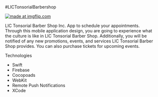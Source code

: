 
#LICTonsorialBarbershop


<a href="https://imgflip.com/gif/3ot037"><img src="https://i.imgflip.com/3ot037.gif" title="made at imgflip.com"/></a>

<p>LIC Tonsorial Barber Shop Inc. App to schedule your appointments. Through this mobile application design, you are going to experience what the culture is like in LIC Tonsorial Barber Shop. Additionally, you will be notified of any new promotions, events, and services LIC Tonsorial Barber Shop provides. You can also purchase tickets for upcoming events.<p>

<p>Technologies</p>
<ul>
  <li>Swift</li>
  <li>Firebase</li>
  <li>Cocopoads</li>
  <li>WebKit</li>
  <li>Remote Push Notifications</li>
  <li>XCode</li>
</ul>

